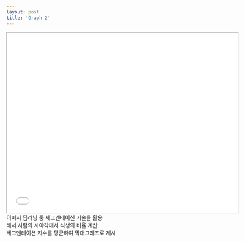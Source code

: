 ```yaml
---
layout: post
title: 'Graph 2'
---
```


<iframe src="/assets/imageseg.html" width="120%" height="470px"></iframe>
이미지 딥러닝 중 세그멘테이션 기술을 활용<br>
해서 사람의 시야각에서 식생의 비율 계산<br>
세그멘테이션 지수를 평균하여 막대그래프로 제시<br>

